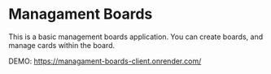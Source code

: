 # Managament Boards

This is a basic management boards application. You can create boards, and manage cards within the board.

DEMO: https://managament-boards-client.onrender.com/